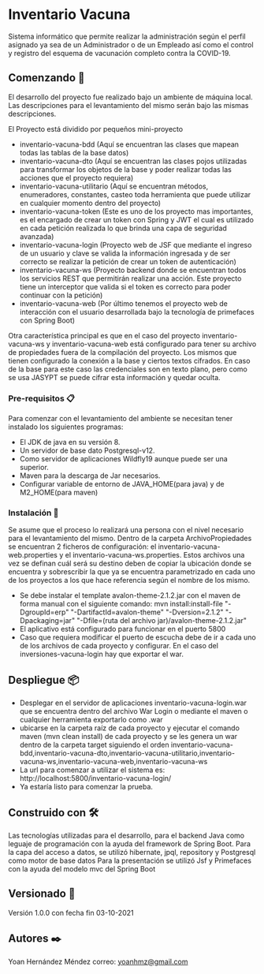 # Inventario Vacuna
Sistema informático que permite realizar la administración según el perfil asignado ya sea de un Administrador o de un Empleado así como el control y registro del esquema de vacunación completo contra la COVID-19.

## Comenzando 🚀

El desarrollo del proyecto fue realizado bajo un ambiente de máquina local. Las descripciones para el levantamiento del mismo
serán bajo las mismas descripciones.

El Proyecto está dividido por pequeños mini-proyecto
+ inventario-vacuna-bdd (Aquí se encuentran las clases que mapean todas las tablas de la base datos)
+ inventario-vacuna-dto (Aquí se encuentran las clases pojos utilizadas para transformar los objetos de la base y poder realizar todas las acciones que el proyecto requiera)
+ inventario-vacuna-utilitario (Aquí se encuentran métodos, enumeradores, constantes, casteo toda herramienta que puede utilizar en cualquier momento dentro del proyecto)
+ inventario-vacuna-token (Este es uno de los proyecto mas importantes, es el encargado de crear un token con Spring y JWT el cual es utilizado en cada petición realizada lo que brinda una capa de seguridad avanzada)
+ inventario-vacuna-login (Proyecto web de JSF que mediante el ingreso de un usuario y clave se valida la información ingresada y de ser correcto se realizar la petición de crear un token de autenticación)
+ inventario-vacuna-ws (Proyecto backend donde se encuentran todos los servicios REST que permitirán realizar una acción. Este proyecto tiene un interceptor que valida si el token es correcto para poder continuar con la petición)
+ inventario-vacuna-web (Por último tenemos el proyecto web de interacción con el usuario desarrollada bajo la tecnología de primefaces con Spring Boot)

Otra característica principal es que en el caso del proyecto inventario-vacuna-ws y inventario-vacuna-web está configurado para tener su archivo de propiedades fuera de la compilación del proyecto. Los mismos que tienen configurado la conexión a la base y ciertos textos cifrados. En caso de la base para este caso las credenciales son en texto plano, pero como se usa JASYPT se puede cifrar esta información y quedar oculta.


### Pre-requisitos 📋

Para comenzar con el levantamiento del ambiente se necesitan tener instalado los siguientes programas:
+  El JDK de java en su versión 8.
+  Un servidor de base dato Postgresql-v12.
+  Como servidor de aplicaciones Wildfly19 aunque puede ser una superior.
+  Maven para la descarga de Jar necesarios.
+  Configurar variable de entorno de JAVA_HOME(para java) y de M2_HOME(para maven)

### Instalación 🔧

Se asume que el proceso lo realizará una persona con el nivel necesario para el levantamiento del mismo.
Dentro de la carpeta ArchivoPropiedades se encuentran 2 ficheros de configuración: el inventario-vacuna-web.properties y el inventario-vacuna-ws.properties.
Estos archivos una vez se definan cuál será su destino deben de copiar la ubicación donde se encuentra y sobrescribir la que ya se encuentra parametrizado en cada uno de los proyectos a los que hace referencia según el nombre de los mismo.
+ Se debe instalar el template avalon-theme-2.1.2.jar con el maven de forma manual con el siguiente comando:
  mvn install:install-file "-DgroupId=erp" "-DartifactId=avalon-theme" "-Dversion=2.1.2" "-Dpackaging=jar" "-Dfile=(ruta del archivo jar)/avalon-theme-2.1.2.jar"
+ El aplicativo está configurado para funcionar en el puerto 5800
+ Caso que requiera modificar el puerto de escucha debe de ir a cada uno de los archivos de cada proyecto y configurar. En el caso del inversiones-vacuna-login hay que exportar el war.

## Despliegue 📦
+ Desplegar en el servidor de aplicaciones inventario-vacuna-login.war que se encuentra dentro del archivo War Login o mediante el maven o cualquier herramienta exportarlo como .war
+ ubicarse en la carpeta raíz de cada proyecto y ejecutar el comando maven (mvn clean install) de cada proyecto y se les genera un war dentro de la carpeta target siguiendo el orden inventario-vacuna-bdd,inventario-vacuna-dto,inventario-vacuna-utilitario,inventario-vacuna-ws,inventario-vacuna-web,inventario-vacuna-ws
+ La url para comenzar a utilizar el sistema es: http://localhost:5800/inventario-vacuna-login/
+ Ya estaría listo para comenzar la prueba.

## Construido con 🛠️

Las tecnologías utilizadas para el desarrollo, para el backend Java como leguaje de programación con la ayuda del framework de Spring Boot.
Para la capa del acceso a datos, se utilizó hibernate, jpql, repository y Postgresql como motor de base datos
Para la presentación se utilizó Jsf y Primefaces con la ayuda del modelo mvc del Spring Boot

## Versionado 📌

Versión 1.0.0 con fecha fin 03-10-2021

## Autores ✒️
Yoan Hernández Méndez
correo: yoanhmz@gmail.com
